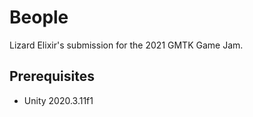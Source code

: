 # Beople
Lizard Elixir's submission for the 2021 GMTK Game Jam.

## Prerequisites

- Unity 2020.3.11f1
